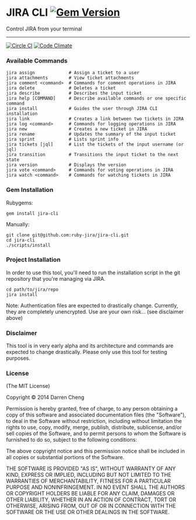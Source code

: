 # JIRA CLI [![Gem Version](https://badge.fury.io/rb/jira-cli.png)](http://badge.fury.io/rb/jira-cli)

Control JIRA from your terminal

* * *

[![Circle CI](https://circleci.com/gh/ruby-jira/jira-cli.svg?style=svg)](https://circleci.com/gh/ruby-jira/jira-cli)
[![Code Climate](https://codeclimate.com/github/ruby-jira/jira-cli.png)](https://codeclimate.com/github/ruby-jira/jira-cli)

### Available Commands

    jira assign             # Assign a ticket to a user
    jira attachments        # View ticket attachments
    jira comment <command>  # Commands for comment operations in JIRA
    jira delete             # Deletes a ticket
    jira describe           # Describes the input ticket
    jira help [COMMAND]     # Describe available commands or one specific command
    jira install            # Guides the user through JIRA CLI installation
    jira link               # Creates a link between two tickets in JIRA
    jira log <command>      # Commands for logging operations in JIRA
    jira new                # Creates a new ticket in JIRA
    jira rename             # Updates the summary of the input ticket
    jira sprint             # Lists sprint info
    jira tickets [jql]      # List the tickets of the input username (or jql)
    jira transition         # Transitions the input ticket to the next state
    jira version            # Displays the version
    jira vote <command>     # Commands for voting operations in JIRA
    jira watch <command>    # Commands for watching tickets in JIRA

### Gem Installation

Rubygems:

    gem install jira-cli

Manually:

    git clone git@github.com:ruby-jira/jira-cli.git
    cd jira-cli
    ./scripts/install

### Project Installation

In order to use this tool, you'll need to run the installation script in the
git repository that you're managing via JIRA.

    cd path/to/jira/repo
    jira install

Note: Authentication files are expected to drastically change. Currently, they
are completely unencrypted. Use are your own risk... (see disclaimer above)

### Disclaimer

This tool is in very early alpha and its architecture and commands
are expected to change drastically. Please only use this tool for testing
purposes.

### License

(The MIT License)

Copyright © 2014 Darren Cheng

Permission is hereby granted, free of charge, to any person obtaining a copy of
this software and associated documentation files (the "Software"), to deal in
the Software without restriction, including without limitation the rights to
use, copy, modify, merge, publish, distribute, sublicense, and/or sell copies
of the Software, and to permit persons to whom the Software is furnished to do
so, subject to the following conditions:

The above copyright notice and this permission notice shall be included in all
copies or substantial portions of the Software.

THE SOFTWARE IS PROVIDED "AS IS", WITHOUT WARRANTY OF ANY KIND, EXPRESS OR
IMPLIED, INCLUDING BUT NOT LIMITED TO THE WARRANTIES OF MERCHANTABILITY,
FITNESS FOR A PARTICULAR PURPOSE AND NONINFRINGEMENT. IN NO EVENT SHALL THE
AUTHORS OR COPYRIGHT HOLDERS BE LIABLE FOR ANY CLAIM, DAMAGES OR OTHER
LIABILITY, WHETHER IN AN ACTION OF CONTRACT, TORT OR OTHERWISE, ARISING FROM,
OUT OF OR IN CONNECTION WITH THE SOFTWARE OR THE USE OR OTHER DEALINGS IN THE
SOFTWARE.
